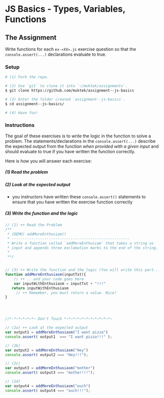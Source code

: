 # JS Basics - Types, Variables, Functions

## The Assignment

Write functions for each `ex-«XX».js` exercise question so that the `console.assert(...)` declarations evaluate to true.


### Setup

```sh
# (1) Fork the repo.

# (2) Use `git` to clone it into `~/muktek/assignments`.
$ git clone https://github.com/muktek/assignment--js-basics

# (3) Enter the folder created `assignment--js-basics`.
$ cd assignment--js-basics/

# (4) Have fun!
```

### Instructions

The goal of these exercises is to write the logic in the function to solve a problem.   The statements/declarations in the `console.assert(...)` describe the expected output from the function *when provided with a given input* and should evaluate to true if you have written the function correctly.

Here is how you will answer each exercise:

##### (1) Read the problem

##### (2) Look at the expected output
- you instructors have written these `console.assert()` statements to ensure that you have written the exercise function correctly

##### (3) Write the function and the logic

```js
// (1) ++ Read the Problem
/**
 * (DEMO) addMoreEnthusiam()
 * ------------------------------------------------------
 * Write a function called `addMoreEnthusiam` that takes a string as
 * input and appends three exclamation marks to the end of the string.
 *
 **/


// (3) ++ Write the function and the logic (You will write this part...)
function addMoreEnthusiasm(inputTxt){
	// ++ ...and your code goes here
	var inputWithEnthusiasm = inputTxt + "!!!"
   return inputWithEnthusiasm
	 // ++ Remember, you must return a value. Nice!
}




//*-*~*~*~*~*~ Don't Touch *~*~*~*~*~*~*~*~*~*~*~

// (2a) ++ Look at the expected output
var output1 = addMoreEnthusiasm("I want pizza")
console.assert( output1  === "I want pizza!!!" );

// (2b)
var output2 = addMoreEnthusiasm("Hey")
console.assert( output2 === "Hey!!!");

// (2c)
var output3 = addMoreEnthusiasm("mother")
console.assert( output3 === "mother!!!");

// (2d)
var output4 = addMoreEnthusiasm("ouch")
console.assert( output4 === "ouch!!!");
```
